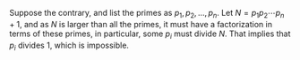 Suppose the contrary, and list the primes as $p_1, p_2, \ldots, p_n$. Let $N = p_1 p_2 \cdots p_n + 1$, and as $N$ is larger than all the primes, it must have a factorization in terms of these primes, in particular, some $p_i$ must divide $N$. That implies that $p_i$ divides $1$, which is impossible.
